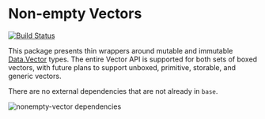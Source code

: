 # Non-empty Vectors

[![Build Status](https://travis-ci.org/emilypi/nonempty-vector.svg?branch=master)](https://travis-ci.org/emilypi/nonempty-vector)

This package presents thin wrappers around mutable and immutable [Data.Vector](https://hackage.haskell.org/package/vector) types. The entire Vector API is supported for both sets of boxed vectors, with future plans to support unboxed, primitive, storable, and generic vectors. 

There are no external dependencies that are not already in `base`.

![nonempty-vector dependencies](https://i.imgur.com/6H21P7e.png)
